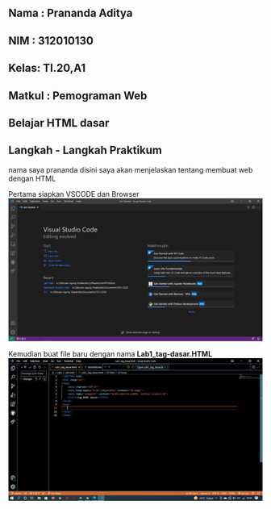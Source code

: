 ## Nama : Prananda Aditya
## NIM  : 312010130
## Kelas: TI.20,A1
## Matkul : Pemograman Web
## Belajar HTML dasar
## Langkah - Langkah Praktikum
nama saya prananda disini saya akan menjelaskan tentang membuat web dengan HTML

Pertama siapkan VSCODE dan Browser
![Paragraf](ss/IMG%20(1).png)

Kemudian buat file baru dengan nama <b>Lab1_tag-dasar.HTML</b>
![Paragraf](ss/SS1.png)